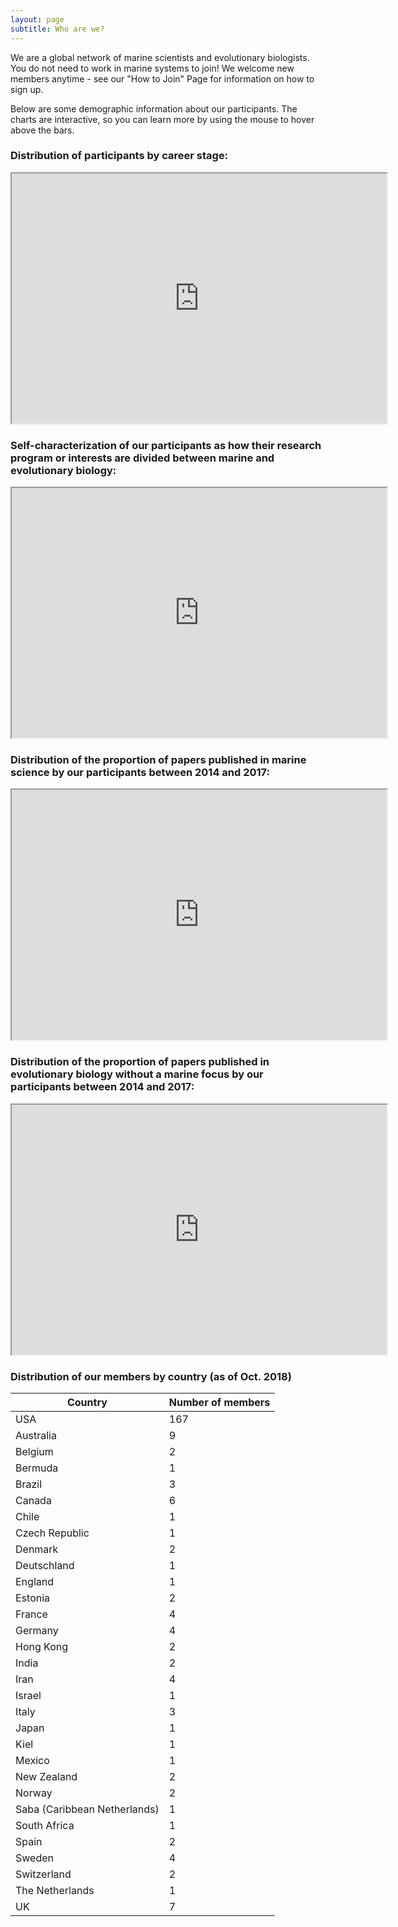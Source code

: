 ```yaml
---
layout: page
subtitle: Who are we?
---
```

   
We are a global network of marine scientists and evolutionary biologists. You do not need to work in marine systems to join! We welcome new members anytime - see our "How to Join" Page for information on how to sign up.

Below are some demographic information about our participants. The charts are interactive, so you can learn more by using the mouse to hover above the bars.

### Distribution of participants by career stage:

<iframe src="https://docs.google.com/spreadsheets/d/e/2PACX-1vT1gteeKA8xna4mqtL8l6d2SxEm14T6CLzL2uY6QvJxzBh75R069UyFtHdK6I5oPUWohyEL_mN5iHur/pubchart?oid=682714450&amp;format=interactive" width="600" height = "400"></iframe>

###  Self-characterization of our participants as how their research program or interests are divided between marine and evolutionary biology:

<iframe src="https://docs.google.com/spreadsheets/d/e/2PACX-1vT1gteeKA8xna4mqtL8l6d2SxEm14T6CLzL2uY6QvJxzBh75R069UyFtHdK6I5oPUWohyEL_mN5iHur/pubchart?oid=95104451&amp;format=interactive" width="600" height = "400"></iframe>

### Distribution of the proportion of papers published in marine science by our participants between 2014 and 2017:

<iframe src="https://docs.google.com/spreadsheets/d/e/2PACX-1vT1gteeKA8xna4mqtL8l6d2SxEm14T6CLzL2uY6QvJxzBh75R069UyFtHdK6I5oPUWohyEL_mN5iHur/pubchart?oid=912835837&amp;format=interactive" width="600" height = "400"></iframe>

### Distribution of the proportion of papers published in evolutionary biology without a marine focus by our participants between 2014 and 2017:

<iframe src="https://docs.google.com/spreadsheets/d/e/2PACX-1vT1gteeKA8xna4mqtL8l6d2SxEm14T6CLzL2uY6QvJxzBh75R069UyFtHdK6I5oPUWohyEL_mN5iHur/pubchart?oid=166604481&amp;format=interactive" width="600" height = "400"></iframe>

### Distribution of our members by country (as of Oct. 2018)
Country | Number of members |
--- | --- |
USA | 167 |
Australia | 9 |
Belgium | 2
Bermuda | 1
Brazil | 3
Canada | 6
Chile | 1
Czech Republic | 1
Denmark | 2
Deutschland | 1
England | 1
Estonia | 2
France | 4
Germany | 4
Hong Kong | 2
India | 2
Iran | 4
Israel | 1
Italy | 3
Japan | 1
Kiel | 1
Mexico | 1
New Zealand | 2
Norway | 2
Saba (Caribbean Netherlands) | 1
South Africa | 1
Spain | 2
Sweden | 4
Switzerland | 2
The Netherlands | 1
UK | 7
